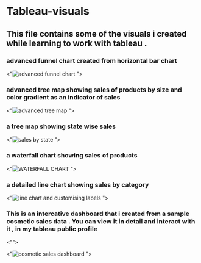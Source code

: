 # Tableau-visuals

## This file contains some of the visuals i created while learning to work with tableau .

### advanced funnel chart created from horizontal bar chart

<"![advanced funnel chart](https://user-images.githubusercontent.com/108074039/226293985-deb3087f-2c53-4ea4-9379-6f3bd888e774.png)
">

### advanced tree map showing sales of products by size and color gradient as an indicator of sales


<"![advanced tree map](https://user-images.githubusercontent.com/108074039/226294395-b8014f50-a240-478f-bb61-5bb5b9f6f6f9.png)
">

### a tree map showing state wise sales 

<"![sales by state](https://user-images.githubusercontent.com/108074039/226294706-94e44852-587f-40e8-830e-095d72e7c2cf.png)
">

### a waterfall chart showing sales of products

<"![WATERFALL CHART](https://user-images.githubusercontent.com/108074039/226294990-401e8631-fe83-444b-bbcd-daa007829d29.png)
">


### a detailed line chart showing sales by category
<"![line chart and customising labels](https://user-images.githubusercontent.com/108074039/226295347-1b8c1a6e-0941-498a-8fa8-5fba74c61e1e.png)
">

### This is an intercative dashboard that i created from a sample cosmetic sales data . You can view it in detail and interact with it , in my tableau public profile 
<"">

<"![cosmetic sales dashboard](https://user-images.githubusercontent.com/108074039/226295802-2c47f25b-ac67-47c5-aeaf-e6a3ea520666.png)
">

